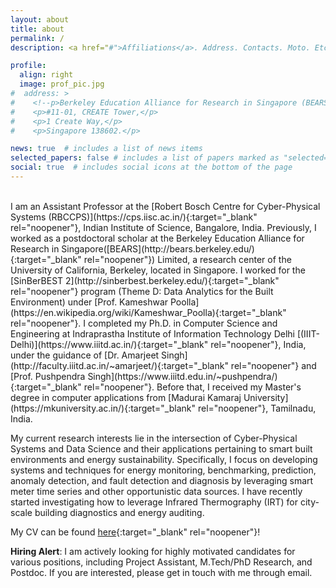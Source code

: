 ```yaml
---
layout: about
title: about
permalink: /
description: <a href="#">Affiliations</a>. Address. Contacts. Moto. Etc.

profile:
  align: right
  image: prof_pic.jpg
#  address: >
#    <!--p>Berkeley Education Alliance for Research in Singapore (BEARS) Limited</p-->	
#    <p>#11-01, CREATE Tower,</p>
#    <p>1 Create Way,</p>	
#    <p>Singapore 138602.</p>  	

news: true  # includes a list of news items
selected_papers: false # includes a list of papers marked as "selected={true}"
social: true  # includes social icons at the bottom of the page
---
```

<br>
I am an Assistant Professor at the [Robert Bosch Centre for Cyber-Physical Systems (RBCCPS)](https://cps.iisc.ac.in/){:target="_blank" rel="noopener"}, Indian Institute of Science, Bangalore, India. Previously, I worked as a postdoctoral scholar at the Berkeley Education Alliance for Research in Singapore([BEARS](http://bears.berkeley.edu/){:target="_blank" rel="noopener"}) Limited, a research center of the University of California, Berkeley, located in Singapore. I worked for the [SinBerBEST 2](http://sinberbest.berkeley.edu/){:target="_blank" rel="noopener"} program (Theme D: Data Analytics for the Built Environment) under [Prof. Kameshwar Poolla](https://en.wikipedia.org/wiki/Kameshwar_Poolla){:target="_blank" rel="noopener"}. I completed my Ph.D. in Computer Science and Engineering at Indraprastha Institute of Information Technology Delhi [(IIIT-Delhi)](https://www.iiitd.ac.in/){:target="_blank" rel="noopener"}, India, under the guidance of [Dr. Amarjeet Singh](http://faculty.iiitd.ac.in/~amarjeet/){:target="_blank" rel="noopener"} and [Prof. Pushpendra Singh](https://www.iiitd.edu.in/~pushpendra/){:target="_blank" rel="noopener"}. Before that, I received my Master's degree in computer applications from [Madurai Kamaraj University](https://mkuniversity.ac.in/){:target="_blank" rel="noopener"}, Tamilnadu, India.

My current research interests lie in the intersection of Cyber-Physical Systems and Data Science and their applications pertaining to smart built environments and energy sustainability. Specifically, I focus on developing systems and techniques for energy monitoring, benchmarking, prediction, anomaly detection, and fault detection and diagnosis by leveraging smart meter time series and other opportunistic data sources. I have recently started investigating how to leverage Infrared Thermography (IRT) for city-scale building diagnostics and energy auditing.

My CV can be found [here](../assets/pdf/samy_cv.pdf){:target="_blank" rel="noopener"}!

**Hiring Alert**: I am actively looking for highly motivated candidates for various positions, including Project Assistant, M.Tech/PhD Research, and Postdoc. If you are interested, please get in touch with me through email.